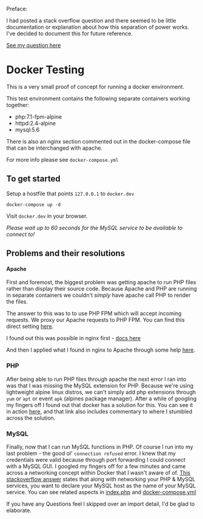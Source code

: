 Preface:

I had posted a stack overflow question and there seemed to be little documentation or explanation about how this separation of power works. I've decided to document this for future reference.

[See my question here](https://stackoverflow.com/questions/46997791/containerizing-apache-mysql-and-php-with-docker)

# Docker Testing

This is a very small proof of concept for running a docker environment.

This test environment contains the following separate containers working together:
- php:7.1-fpm-alpine
- httpd:2.4-alpine
- mysql:5.6


There is also an nginx section commented out in the docker-compose file that can be interchanged with apache.

For more info please see `docker-compose.yml`

## To get started

Setup a hostfile that points `127.0.0.1` to `docker.dev`

    docker-compose up -d
    
Visit `docker.dev` in your browser.

_Please wait up to 60 seconds for the MySQL service to be available to connect to!_

## Problems and their resolutions

#### Apache
First and foremost, the biggest problem was getting apache to run PHP files rather than display their source code. Because Apache and PHP are running in separate containers we couldn't _simply_ have apache call PHP to render the files.

The answer to this was to to use PHP FPM which will accept incoming requests. We proxy our Apache requests to PHP FPM. You can find this direct setting [here](https://github.com/dambrogia/docker-testing/blob/master/.setup/apache/docker.apache.conf#L19).

I found out this was possible in nginx first - [docs here](http://geekyplatypus.com/dockerise-your-php-application-with-nginx-and-php7-fpm/)

And then I applied what I found in nginx to Apache through some help [here](https://stackoverflow.com/questions/41306112/why-cant-apache-communicate-with-php-fpm-in-separate-containers-using-docker-fo).

### PHP
After being able to run PHP files through apache the next error I ran into was that I was missing the MySQL extension for PHP. Because we're using lightweight alpine linux distros, we can't simply add php extensions through `yum` or `apt` or event `apk` (alpines package manager). After a while of googling my fingers off I found out that docker has a solution for this. You can see it in action [here](https://github.com/dambrogia/docker-testing/blob/master/.setup/php/Dockerfile#L7), and that link also includes commentary to where I stumbled across the solution.

### MySQL
Finally, now that I can run MySQL functions in PHP. Of course I run into my last problem - the good ol' `connection refused` error. I knew that my credentials were valid because through port forwarding I could connect with a MySQL GUI. I googled my fingers off for a few minutes and came across a networking concept within Docker that I wasn't aware of of. [This stackoverflow answer](https://stackoverflow.com/questions/37363705/connect-to-mysql-database-from-docker-container#37380350) states that along with networking your PHP & MySQL services, you want to declare your MySQL host as the name of your MySQL service. You can see related aspects in [index.php](https://github.com/dambrogia/docker-testing/blob/master/public_html/index.php#L10) and [docker-compose.yml](https://github.com/dambrogia/docker-testing/blob/master/docker-compose.yml#L24)

If you have any Questions feel I skipped over an import detail, I'd be glad to elaborate.
